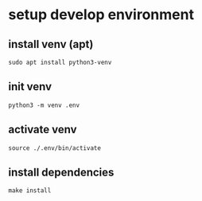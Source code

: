 # setup develop environment

## install venv (apt)

```
sudo apt install python3-venv
```

## init venv

```
python3 -m venv .env
```

## activate venv

```
source ./.env/bin/activate 
```

## install dependencies

```
make install
```
